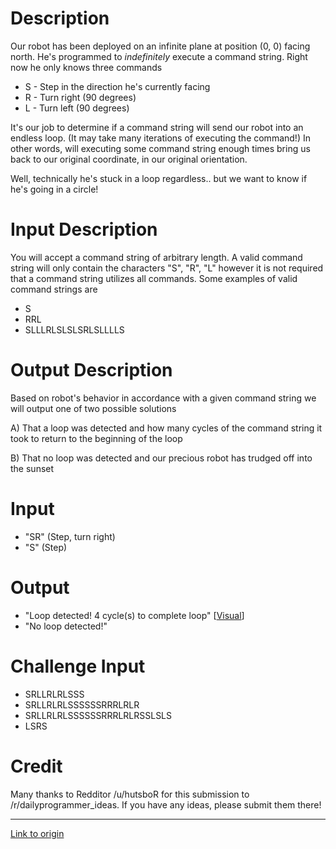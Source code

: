 # Description

Our robot has been deployed on an infinite plane at position (0, 0) facing north. He's programmed to *indefinitely* execute a command string. Right now he only knows three commands

* S - Step in the direction he's currently facing
* R - Turn right (90 degrees)
* L - Turn left (90 degrees)

It's our job to determine if a command string will send our robot into an endless loop. (It may take many iterations of executing the command!) In other words, will executing some
command string enough times bring us back to our original coordinate, in our original orientation.

Well, technically he's stuck in a loop regardless.. but we want to know if he's going in a circle!

# Input Description

You will accept a command string of arbitrary length. A valid command string will only contain the characters "S", "R", "L" however it is not required that a command string utilizes all commands. Some examples of valid command strings are

* S
* RRL
* SLLLRLSLSLSRLSLLLLS

# Output Description

Based on robot's behavior in accordance with a given command string we will output one of two possible solutions

A) That a loop was detected and how many cycles of the command string it took to return to the beginning of the loop


B) That no loop was detected and our precious robot has trudged off into the sunset 

# Input

* "SR" (Step, turn right)
* "S" (Step)

# Output

* "Loop detected! 4 cycle(s) to complete loop" [[Visual](http://i.imgur.com/kGsoPSX.png)]
* "No loop detected!"

# Challenge Input

* SRLLRLRLSSS
* SRLLRLRLSSSSSSRRRLRLR
* SRLLRLRLSSSSSSRRRLRLRSSLSLS
* LSRS

# Credit

Many thanks to Redditor /u/hutsboR for this submission to /r/dailyprogrammer_ideas. If you have any ideas, please submit them there!

---

[Link to origin](https://www.reddit.com/r/dailyprogrammer/32vlg8)
